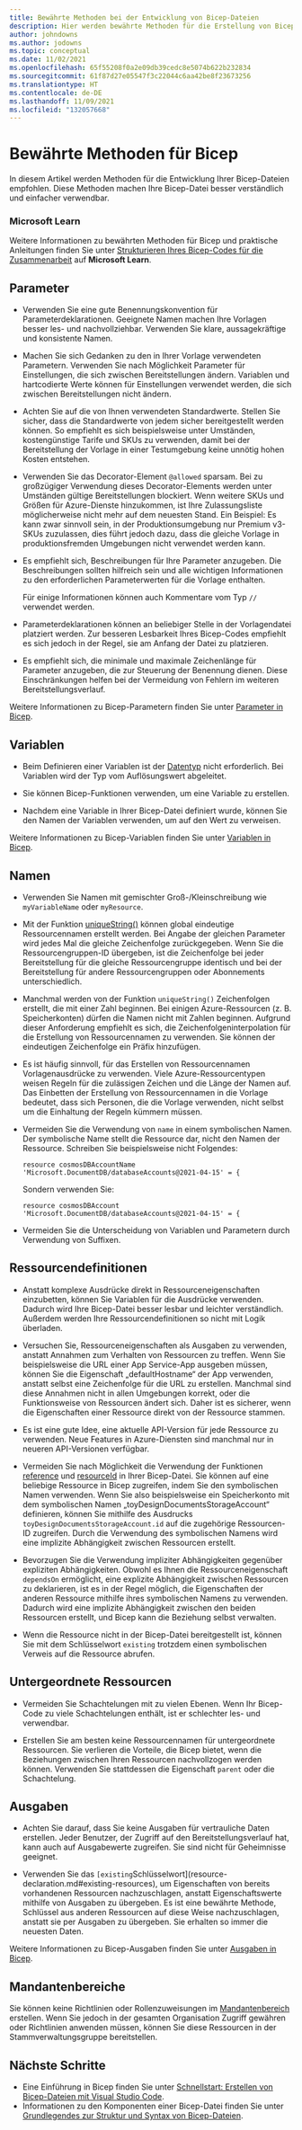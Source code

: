 ```yaml
---
title: Bewährte Methoden bei der Entwicklung von Bicep-Dateien
description: Hier werden bewährte Methoden für die Erstellung von Bicep-Dateien beschrieben, die sicherstellen, dass Ihre Dateien ordnungsgemäß funktionieren und einfach zu verwalten sind.
author: johndowns
ms.author: jodowns
ms.topic: conceptual
ms.date: 11/02/2021
ms.openlocfilehash: 65f55208f0a2e09db39cedc8e5074b622b232834
ms.sourcegitcommit: 61f87d27e05547f3c22044c6aa42be8f23673256
ms.translationtype: HT
ms.contentlocale: de-DE
ms.lasthandoff: 11/09/2021
ms.locfileid: "132057668"
---
```

# <a name="best-practices-for-bicep"></a>Bewährte Methoden für Bicep

In diesem Artikel werden Methoden für die Entwicklung Ihrer Bicep-Dateien empfohlen. Diese Methoden machen Ihre Bicep-Datei besser verständlich und einfacher verwendbar.

### <a name="microsoft-learn"></a>Microsoft Learn

Weitere Informationen zu bewährten Methoden für Bicep und praktische Anleitungen finden Sie unter [Strukturieren Ihres Bicep-Codes für die Zusammenarbeit](/learn/modules/structure-bicep-code-collaboration/) auf **Microsoft Learn**.

## <a name="parameters"></a>Parameter

* Verwenden Sie eine gute Benennungskonvention für Parameterdeklarationen. Geeignete Namen machen Ihre Vorlagen besser les- und nachvollziehbar. Verwenden Sie klare, aussagekräftige und konsistente Namen.

* Machen Sie sich Gedanken zu den in Ihrer Vorlage verwendeten Parametern. Verwenden Sie nach Möglichkeit Parameter für Einstellungen, die sich zwischen Bereitstellungen ändern. Variablen und hartcodierte Werte können für Einstellungen verwendet werden, die sich zwischen Bereitstellungen nicht ändern.

* Achten Sie auf die von Ihnen verwendeten Standardwerte. Stellen Sie sicher, dass die Standardwerte von jedem sicher bereitgestellt werden können. So empfiehlt es sich beispielsweise unter Umständen, kostengünstige Tarife und SKUs zu verwenden, damit bei der Bereitstellung der Vorlage in einer Testumgebung keine unnötig hohen Kosten entstehen.

* Verwenden Sie das Decorator-Element `@allowed` sparsam. Bei zu großzügiger Verwendung dieses Decorator-Elements werden unter Umständen gültige Bereitstellungen blockiert. Wenn weitere SKUs und Größen für Azure-Dienste hinzukommen, ist Ihre Zulassungsliste möglicherweise nicht mehr auf dem neuesten Stand. Ein Beispiel: Es kann zwar sinnvoll sein, in der Produktionsumgebung nur Premium v3-SKUs zuzulassen, dies führt jedoch dazu, dass die gleiche Vorlage in produktionsfremden Umgebungen nicht verwendet werden kann.

* Es empfiehlt sich, Beschreibungen für Ihre Parameter anzugeben. Die Beschreibungen sollten hilfreich sein und alle wichtigen Informationen zu den erforderlichen Parameterwerten für die Vorlage enthalten.

  Für einige Informationen können auch Kommentare vom Typ `//` verwendet werden.

* Parameterdeklarationen können an beliebiger Stelle in der Vorlagendatei platziert werden. Zur besseren Lesbarkeit Ihres Bicep-Codes empfiehlt es sich jedoch in der Regel, sie am Anfang der Datei zu platzieren.

* Es empfiehlt sich, die minimale und maximale Zeichenlänge für Parameter anzugeben, die zur Steuerung der Benennung dienen. Diese Einschränkungen helfen bei der Vermeidung von Fehlern im weiteren Bereitstellungsverlauf.

Weitere Informationen zu Bicep-Parametern finden Sie unter [Parameter in Bicep](parameters.md).

## <a name="variables"></a>Variablen

* Beim Definieren einer Variablen ist der [Datentyp](data-types.md) nicht erforderlich. Bei Variablen wird der Typ vom Auflösungswert abgeleitet.

* Sie können Bicep-Funktionen verwenden, um eine Variable zu erstellen.

* Nachdem eine Variable in Ihrer Bicep-Datei definiert wurde, können Sie den Namen der Variablen verwenden, um auf den Wert zu verweisen.

Weitere Informationen zu Bicep-Variablen finden Sie unter [Variablen in Bicep](variables.md).

## <a name="names"></a>Namen

* Verwenden Sie Namen mit gemischter Groß-/Kleinschreibung wie `myVariableName` oder `myResource`.

* Mit der Funktion [uniqueString()](bicep-functions-string.md#uniquestring) können global eindeutige Ressourcennamen erstellt werden. Bei Angabe der gleichen Parameter wird jedes Mal die gleiche Zeichenfolge zurückgegeben. Wenn Sie die Ressourcengruppen-ID übergeben, ist die Zeichenfolge bei jeder Bereitstellung für die gleiche Ressourcengruppe identisch und bei der Bereitstellung für andere Ressourcengruppen oder Abonnements unterschiedlich.

* Manchmal werden von der Funktion `uniqueString()` Zeichenfolgen erstellt, die mit einer Zahl beginnen. Bei einigen Azure-Ressourcen (z. B. Speicherkonten) dürfen die Namen nicht mit Zahlen beginnen. Aufgrund dieser Anforderung empfiehlt es sich, die Zeichenfolgeninterpolation für die Erstellung von Ressourcennamen zu verwenden. Sie können der eindeutigen Zeichenfolge ein Präfix hinzufügen.

* Es ist häufig sinnvoll, für das Erstellen von Ressourcennamen Vorlagenausdrücke zu verwenden. Viele Azure-Ressourcentypen weisen Regeln für die zulässigen Zeichen und die Länge der Namen auf. Das Einbetten der Erstellung von Ressourcennamen in die Vorlage bedeutet, dass sich Personen, die die Vorlage verwenden, nicht selbst um die Einhaltung der Regeln kümmern müssen.

* Vermeiden Sie die Verwendung von `name` in einem symbolischen Namen. Der symbolische Name stellt die Ressource dar, nicht den Namen der Ressource. Schreiben Sie beispielsweise nicht Folgendes:

  ```bicep
  resource cosmosDBAccountName 'Microsoft.DocumentDB/databaseAccounts@2021-04-15' = {
  ```

  Sondern verwenden Sie:

  ```bicep
  resource cosmosDBAccount 'Microsoft.DocumentDB/databaseAccounts@2021-04-15' = {
  ```

* Vermeiden Sie die Unterscheidung von Variablen und Parametern durch Verwendung von Suffixen.

## <a name="resource-definitions"></a>Ressourcendefinitionen

* Anstatt komplexe Ausdrücke direkt in Ressourceneigenschaften einzubetten, können Sie Variablen für die Ausdrücke verwenden. Dadurch wird Ihre Bicep-Datei besser lesbar und leichter verständlich. Außerdem werden Ihre Ressourcendefinitionen so nicht mit Logik überladen.

* Versuchen Sie, Ressourceneigenschaften als Ausgaben zu verwenden, anstatt Annahmen zum Verhalten von Ressourcen zu treffen. Wenn Sie beispielsweise die URL einer App Service-App ausgeben müssen, können Sie die Eigenschaft „defaultHostname“ der App verwenden, anstatt selbst eine Zeichenfolge für die URL zu erstellen. Manchmal sind diese Annahmen nicht in allen Umgebungen korrekt, oder die Funktionsweise von Ressourcen ändert sich. Daher ist es sicherer, wenn die Eigenschaften einer Ressource direkt von der Ressource stammen.

* Es ist eine gute Idee, eine aktuelle API-Version für jede Ressource zu verwenden. Neue Features in Azure-Diensten sind manchmal nur in neueren API-Versionen verfügbar.

* Vermeiden Sie nach Möglichkeit die Verwendung der Funktionen [reference](./bicep-functions-resource.md#reference) und [resourceId](./bicep-functions-resource.md#resourceid) in Ihrer Bicep-Datei. Sie können auf eine beliebige Ressource in Bicep zugreifen, indem Sie den symbolischen Namen verwenden. Wenn Sie also beispielsweise ein Speicherkonto mit dem symbolischen Namen „toyDesignDocumentsStorageAccount“ definieren, können Sie mithilfe des Ausdrucks `toyDesignDocumentsStorageAccount.id` auf die zugehörige Ressourcen-ID zugreifen. Durch die Verwendung des symbolischen Namens wird eine implizite Abhängigkeit zwischen Ressourcen erstellt.

* Bevorzugen Sie die Verwendung impliziter Abhängigkeiten gegenüber expliziten Abhängigkeiten. Obwohl es Ihnen die Ressourceneigenschaft `dependsOn` ermöglicht, eine explizite Abhängigkeit zwischen Ressourcen zu deklarieren, ist es in der Regel möglich, die Eigenschaften der anderen Ressource mithilfe ihres symbolischen Namens zu verwenden. Dadurch wird eine implizite Abhängigkeit zwischen den beiden Ressourcen erstellt, und Bicep kann die Beziehung selbst verwalten.

* Wenn die Ressource nicht in der Bicep-Datei bereitgestellt ist, können Sie mit dem Schlüsselwort `existing` trotzdem einen symbolischen Verweis auf die Ressource abrufen.

## <a name="child-resources"></a>Untergeordnete Ressourcen

* Vermeiden Sie Schachtelungen mit zu vielen Ebenen. Wenn Ihr Bicep-Code zu viele Schachtelungen enthält, ist er schlechter les- und verwendbar.

* Erstellen Sie am besten keine Ressourcennamen für untergeordnete Ressourcen. Sie verlieren die Vorteile, die Bicep bietet, wenn die Beziehungen zwischen Ihren Ressourcen nachvollzogen werden können. Verwenden Sie stattdessen die Eigenschaft `parent` oder die Schachtelung.

## <a name="outputs"></a>Ausgaben

* Achten Sie darauf, dass Sie keine Ausgaben für vertrauliche Daten erstellen. Jeder Benutzer, der Zugriff auf den Bereitstellungsverlauf hat, kann auch auf Ausgabewerte zugreifen. Sie sind nicht für Geheimnisse geeignet.

* Verwenden Sie das `[existing`Schlüsselwort](resource-declaration.md#existing-resources), um Eigenschaften von bereits vorhandenen Ressourcen nachzuschlagen, anstatt Eigenschaftswerte mithilfe von Ausgaben zu übergeben. Es ist eine bewährte Methode, Schlüssel aus anderen Ressourcen auf diese Weise nachzuschlagen, anstatt sie per Ausgaben zu übergeben. Sie erhalten so immer die neuesten Daten.

Weitere Informationen zu Bicep-Ausgaben finden Sie unter [Ausgaben in Bicep](outputs.md).

## <a name="tenant-scopes"></a>Mandantenbereiche

Sie können keine Richtlinien oder Rollenzuweisungen im [Mandantenbereich](deploy-to-tenant.md) erstellen. Wenn Sie jedoch in der gesamten Organisation Zugriff gewähren oder Richtlinien anwenden müssen, können Sie diese Ressourcen in der Stammverwaltungsgruppe bereitstellen.

## <a name="next-steps"></a>Nächste Schritte

* Eine Einführung in Bicep finden Sie unter [Schnellstart: Erstellen von Bicep-Dateien mit Visual Studio Code](quickstart-create-bicep-use-visual-studio-code.md).
* Informationen zu den Komponenten einer Bicep-Datei finden Sie unter [Grundlegendes zur Struktur und Syntax von Bicep-Dateien](file.md).

